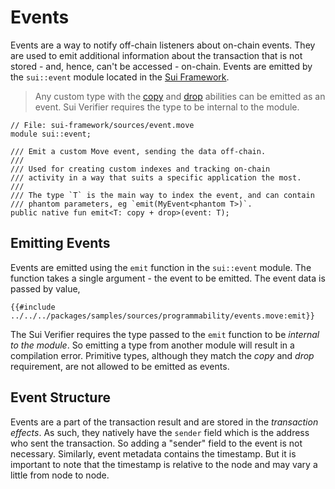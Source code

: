 # Events

Events are a way to notify off-chain listeners about on-chain events. They are used to emit
additional information about the transaction that is not stored - and, hence, can't be accessed -
on-chain. Events are emitted by the `sui::event` module located in the
[Sui Framework](./sui-framework.md).

> Any custom type with the [copy](./../move-basics/copy-ability.md) and
> [drop](./../move-basics/drop-ability.md) abilities can be emitted as an event. Sui Verifier
> requires the type to be internal to the module.

```move
// File: sui-framework/sources/event.move
module sui::event;

/// Emit a custom Move event, sending the data off-chain.
///
/// Used for creating custom indexes and tracking on-chain
/// activity in a way that suits a specific application the most.
///
/// The type `T` is the main way to index the event, and can contain
/// phantom parameters, eg `emit(MyEvent<phantom T>)`.
public native fun emit<T: copy + drop>(event: T);
```

## Emitting Events

Events are emitted using the `emit` function in the `sui::event` module. The function takes a single
argument - the event to be emitted. The event data is passed by value,

```move
{{#include ../../../packages/samples/sources/programmability/events.move:emit}}
```

The Sui Verifier requires the type passed to the `emit` function to be _internal to the module_. So
emitting a type from another module will result in a compilation error. Primitive types, although
they match the _copy_ and _drop_ requirement, are not allowed to be emitted as events.

## Event Structure

Events are a part of the transaction result and are stored in the _transaction effects_. As such,
they natively have the `sender` field which is the address who sent the transaction. So adding a
"sender" field to the event is not necessary. Similarly, event metadata contains the timestamp. But
it is important to note that the timestamp is relative to the node and may vary a little from node
to node.

<!-- ## Reliability -->
